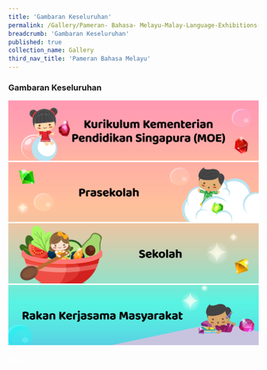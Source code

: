 ```yaml
---
title: 'Gambaran Keseluruhan'
permalink: /Gallery/Pameran- Bahasa- Melayu-Malay-Language-Exhibitions-a/Gambaran-Keseluruhan/
breadcrumb: 'Gambaran Keseluruhan'
published: true
collection_name: Gallery
third_nav_title: 'Pameran Bahasa Melayu'
---
```

### Gambaran Keseluruhan
<!-- Global site tag (gtag.js) - Google Ads: 726049306 -->
<script async src="https://www.googletagmanager.com/gtag/js?id=AW-726049306"></script>
<script>
  window.dataLayer = window.dataLayer || [];
  function gtag(){dataLayer.push(arguments);}
  gtag('js', new Date());

  gtag('config', 'AW-726049306');
</script>
<a href="/gallery/pameran- bahasa- melayu-malay-language-exhibitions-b/moe-curriculum/">
  <img src="/images/ML-MOE-Curriculum.jpg"></a>
  <br/>
  <a href="/gallery/pameran-bahasa-melayu-malay-language-exhibitions-c/preschool/"><img src="/images/ML-Preschools.jpg"></a>
    <br/>
  <a href="/gallery/pameran- bahasa- melayu-malay-language-exhibitions-d/schools/"><img src="/images/ML-Schools.jpg"></a>
    <br/>
  <a href="/gallery/pameran- bahasa- melayu-malay-language-exhibitions-e/community-partners/"><img src="/images/ML-Community-Partners.jpg"></a><br/><br/>
<div class="btntop"><a href="#top" style="text-decoration:none;"><span style="color:white"><b>Top</b></span></a></div>
